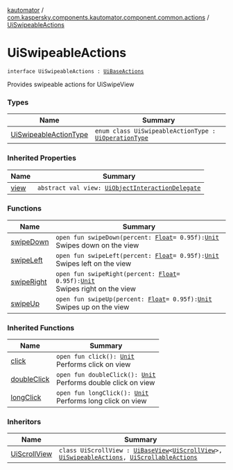[kautomator](../../index.md) / [com.kaspersky.components.kautomator.component.common.actions](../index.md) / [UiSwipeableActions](./index.md)

# UiSwipeableActions

`interface UiSwipeableActions : `[`UiBaseActions`](../-ui-base-actions/index.md)

Provides swipeable actions for UiSwipeView

### Types

| Name | Summary |
|---|---|
| [UiSwipeableActionType](-ui-swipeable-action-type/index.md) | `enum class UiSwipeableActionType : `[`UiOperationType`](../../com.kaspersky.components.kautomator.intercept.operation/-ui-operation-type/index.md) |

### Inherited Properties

| Name | Summary |
|---|---|
| [view](../-ui-base-actions/view.md) | `abstract val view: `[`UiObjectInteractionDelegate`](../../com.kaspersky.components.kautomator.intercept.delegate/-ui-object-interaction-delegate/index.md) |

### Functions

| Name | Summary |
|---|---|
| [swipeDown](swipe-down.md) | `open fun swipeDown(percent: `[`Float`](https://kotlinlang.org/api/latest/jvm/stdlib/kotlin/-float/index.html)` = 0.95f): `[`Unit`](https://kotlinlang.org/api/latest/jvm/stdlib/kotlin/-unit/index.html)<br>Swipes down on the view |
| [swipeLeft](swipe-left.md) | `open fun swipeLeft(percent: `[`Float`](https://kotlinlang.org/api/latest/jvm/stdlib/kotlin/-float/index.html)` = 0.95f): `[`Unit`](https://kotlinlang.org/api/latest/jvm/stdlib/kotlin/-unit/index.html)<br>Swipes left on the view |
| [swipeRight](swipe-right.md) | `open fun swipeRight(percent: `[`Float`](https://kotlinlang.org/api/latest/jvm/stdlib/kotlin/-float/index.html)` = 0.95f): `[`Unit`](https://kotlinlang.org/api/latest/jvm/stdlib/kotlin/-unit/index.html)<br>Swipes right on the view |
| [swipeUp](swipe-up.md) | `open fun swipeUp(percent: `[`Float`](https://kotlinlang.org/api/latest/jvm/stdlib/kotlin/-float/index.html)` = 0.95f): `[`Unit`](https://kotlinlang.org/api/latest/jvm/stdlib/kotlin/-unit/index.html)<br>Swipes up on the view |

### Inherited Functions

| Name | Summary |
|---|---|
| [click](../-ui-base-actions/click.md) | `open fun click(): `[`Unit`](https://kotlinlang.org/api/latest/jvm/stdlib/kotlin/-unit/index.html)<br>Performs click on view |
| [doubleClick](../-ui-base-actions/double-click.md) | `open fun doubleClick(): `[`Unit`](https://kotlinlang.org/api/latest/jvm/stdlib/kotlin/-unit/index.html)<br>Performs double click on view |
| [longClick](../-ui-base-actions/long-click.md) | `open fun longClick(): `[`Unit`](https://kotlinlang.org/api/latest/jvm/stdlib/kotlin/-unit/index.html)<br>Performs long click on view |

### Inheritors

| Name | Summary |
|---|---|
| [UiScrollView](../../com.kaspersky.components.kautomator.component.scroll/-ui-scroll-view/index.md) | `class UiScrollView : `[`UiBaseView`](../../com.kaspersky.components.kautomator.component.common.views/-ui-base-view/index.md)`<`[`UiScrollView`](../../com.kaspersky.components.kautomator.component.scroll/-ui-scroll-view/index.md)`>, `[`UiSwipeableActions`](./index.md)`, `[`UiScrollableActions`](../-ui-scrollable-actions/index.md) |
